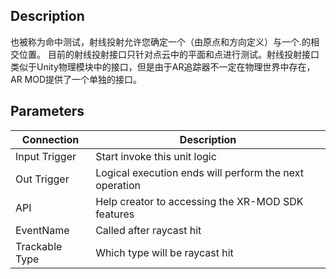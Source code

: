 ## Description

也被称为命中测试，射线投射允许您确定一个（由原点和方向定义）与一个.的相交位置。 目前的射线投射接口只针对点云中的平面和点进行测试。射线投射接口类似于Unity物理模块中的接口，但是由于AR追踪器不一定在物理世界中存在，AR MOD提供了一个单独的接口。

## Parameters

| Connection     | Description                                            |
| -------------- | ------------------------------------------------------ |
| Input Trigger  | Start invoke this unit logic                           |
| Out Trigger    | Logical execution ends will perform the next operation |
| API            | Help creator to accessing the XR-MOD SDK features      |
| EventName      | Called after raycast hit                               |
| Trackable Type | Which type will be raycast hit                         |
